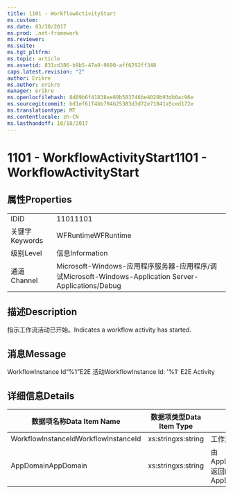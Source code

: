 ```yaml
---
title: 1101 - WorkflowActivityStart
ms.custom: 
ms.date: 03/30/2017
ms.prod: .net-framework
ms.reviewer: 
ms.suite: 
ms.tgt_pltfrm: 
ms.topic: article
ms.assetid: 831cd386-b9b5-47a9-9690-aff6292ff348
caps.latest.revision: "2"
author: Erikre
ms.author: erikre
manager: erikre
ms.openlocfilehash: 8d89b6f41838ee89b503746be4020b93db0ac96e
ms.sourcegitcommit: bd1ef61f4bb794b25383d3d72e71041a5ced172e
ms.translationtype: MT
ms.contentlocale: zh-CN
ms.lasthandoff: 10/18/2017
---
```

# <a name="1101---workflowactivitystart"></a><span data-ttu-id="6b07c-102">1101 - WorkflowActivityStart</span><span class="sxs-lookup"><span data-stu-id="6b07c-102">1101 - WorkflowActivityStart</span></span>
## <a name="properties"></a><span data-ttu-id="6b07c-103">属性</span><span class="sxs-lookup"><span data-stu-id="6b07c-103">Properties</span></span>  
  
|||  
|-|-|  
|<span data-ttu-id="6b07c-104">ID</span><span class="sxs-lookup"><span data-stu-id="6b07c-104">ID</span></span>|<span data-ttu-id="6b07c-105">1101</span><span class="sxs-lookup"><span data-stu-id="6b07c-105">1101</span></span>|  
|<span data-ttu-id="6b07c-106">关键字</span><span class="sxs-lookup"><span data-stu-id="6b07c-106">Keywords</span></span>|<span data-ttu-id="6b07c-107">WFRuntime</span><span class="sxs-lookup"><span data-stu-id="6b07c-107">WFRuntime</span></span>|  
|<span data-ttu-id="6b07c-108">级别</span><span class="sxs-lookup"><span data-stu-id="6b07c-108">Level</span></span>|<span data-ttu-id="6b07c-109">信息</span><span class="sxs-lookup"><span data-stu-id="6b07c-109">Information</span></span>|  
|<span data-ttu-id="6b07c-110">通道</span><span class="sxs-lookup"><span data-stu-id="6b07c-110">Channel</span></span>|<span data-ttu-id="6b07c-111">Microsoft-Windows-应用程序服务器-应用程序/调试</span><span class="sxs-lookup"><span data-stu-id="6b07c-111">Microsoft-Windows-Application Server-Applications/Debug</span></span>|  
  
## <a name="description"></a><span data-ttu-id="6b07c-112">描述</span><span class="sxs-lookup"><span data-stu-id="6b07c-112">Description</span></span>  
 <span data-ttu-id="6b07c-113">指示工作流活动已开始。</span><span class="sxs-lookup"><span data-stu-id="6b07c-113">Indicates a workflow activity has started.</span></span>  
  
## <a name="message"></a><span data-ttu-id="6b07c-114">消息</span><span class="sxs-lookup"><span data-stu-id="6b07c-114">Message</span></span>  
 <span data-ttu-id="6b07c-115">WorkflowInstance Id“%1”E2E 活动</span><span class="sxs-lookup"><span data-stu-id="6b07c-115">WorkflowInstance Id: '%1' E2E Activity</span></span>  
  
## <a name="details"></a><span data-ttu-id="6b07c-116">详细信息</span><span class="sxs-lookup"><span data-stu-id="6b07c-116">Details</span></span>  
  
|<span data-ttu-id="6b07c-117">数据项名称</span><span class="sxs-lookup"><span data-stu-id="6b07c-117">Data Item Name</span></span>|<span data-ttu-id="6b07c-118">数据项类型</span><span class="sxs-lookup"><span data-stu-id="6b07c-118">Data Item Type</span></span>|<span data-ttu-id="6b07c-119">描述</span><span class="sxs-lookup"><span data-stu-id="6b07c-119">Description</span></span>|  
|--------------------|--------------------|-----------------|  
|<span data-ttu-id="6b07c-120">WorkflowInstanceId</span><span class="sxs-lookup"><span data-stu-id="6b07c-120">WorkflowInstanceId</span></span>|<span data-ttu-id="6b07c-121">xs:string</span><span class="sxs-lookup"><span data-stu-id="6b07c-121">xs:string</span></span>|<span data-ttu-id="6b07c-122">工作流实例 ID。</span><span class="sxs-lookup"><span data-stu-id="6b07c-122">The workflow instance id.</span></span>|  
|<span data-ttu-id="6b07c-123">AppDomain</span><span class="sxs-lookup"><span data-stu-id="6b07c-123">AppDomain</span></span>|<span data-ttu-id="6b07c-124">xs:string</span><span class="sxs-lookup"><span data-stu-id="6b07c-124">xs:string</span></span>|<span data-ttu-id="6b07c-125">由 AppDomain.CurrentDomain.FriendlyName 返回的字符串。</span><span class="sxs-lookup"><span data-stu-id="6b07c-125">The string returned by AppDomain.CurrentDomain.FriendlyName.</span></span>|
